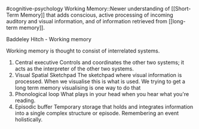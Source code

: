 #cognitive-psychology 
Working Memory::Newer understanding of [[Short-Term Memory]] that adds conscious, active processing of incoming auditory and visual information, and of information retrieved from [[long-term memory]].
<!--SR:!2024-04-09,1,210-->


Baddeley Hitch - Working memory

Working memory is thought to consist of interrelated systems.
1. Central executive
		Controls and coordinates the other two systems; it acts as the interpreter of the other two systems. 
1. Visual Spatial Sketchpad
		The sketchpad where visual information is processed. When we visualise this is what is used. We trying to get a long term memory visualising is one way to do that
1. Phonological loop
		What plays in your head when you hear what you're reading.
2. Episodic buffer
		Temporary storage that holds and integrates information into a single complex structure or episode. Remembering an event holistically.